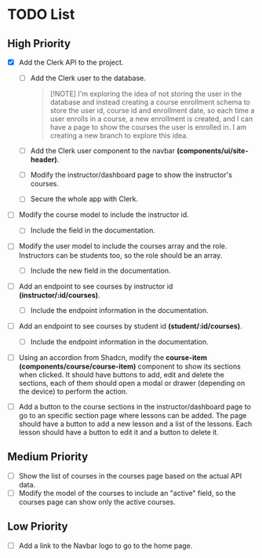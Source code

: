 # TODO List

## High Priority

- [x] Add the Clerk API to the project.

  - [ ] Add the Clerk user to the database.

    > [!NOTE] I'm exploring the idea of not storing the user in the database and
    > instead creating a course enrollment schema to store the user id, course
    > id and enrollment date, so each time a user enrolls in a course, a new
    > enrollment is created, and I can have a page to show the courses the user
    > is enrolled in. I am creating a new branch to explore this idea.

  - [ ] Add the Clerk user component to the navbar
        **(components/ui/site-header)**.
  - [ ] Modify the instructor/dashboard page to show the instructor's courses.
  - [ ] Secure the whole app with Clerk.

- [ ] Modify the course model to include the instructor id.
  - [ ] Include the field in the documentation.
- [ ] Modify the user model to include the courses array and the role.
      Instructors can be students too, so the role should be an array.
  - [ ] Include the new field in the documentation.
- [ ] Add an endpoint to see courses by instructor id
      **(instructor/:id/courses)**.
  - [ ] Include the endpoint information in the documentation.
- [ ] Add an endpoint to see courses by student id **(student/:id/courses)**.
  - [ ] Include the endpoint information in the documentation.
- [ ] Using an accordion from Shadcn, modify the **course-item
      (components/course/course-item)** component to show its sections when
      clicked. It should have buttons to add, edit and delete the sections, each
      of them should open a modal or drawer (depending on the device) to perform
      the action.
- [ ] Add a button to the course sections in the instructor/dashboard page to go
      to an specific section page where lessons can be added. The page should
      have a button to add a new lesson and a list of the lessons. Each lesson
      should have a button to edit it and a button to delete it.

## Medium Priority

- [ ] Show the list of courses in the courses page based on the actual API data.
- [ ] Modify the model of the courses to include an "active" field, so the
      courses page can show only the active courses.

## Low Priority

- [ ] Add a link to the Navbar logo to go to the home page.
